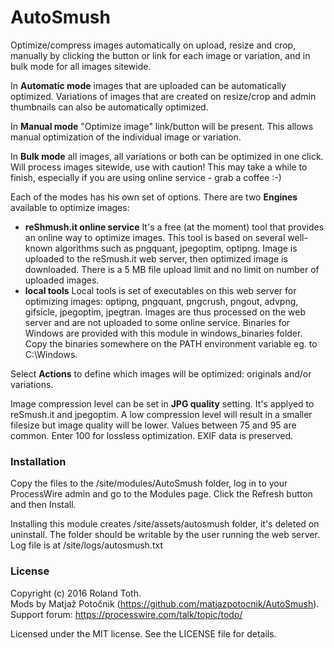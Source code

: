 # AutoSmush

Optimize/compress images automatically on upload, resize and crop, 
manually by clicking the button or link for each image or variation, and
in bulk mode for all images sitewide.

In **Automatic mode** images that are uploaded can be automatically optimized.
Variations of images that are created on resize/crop and admin thumbnails
can also be automatically optimized.

In **Manual mode** "Optimize image" link/button will be present. This allows
manual optimization of the individual image or variation.

In **Bulk mode** all images, all variations or both can be optimized in
one click. Will process images sitewide, use with caution! This may take a
while to finish, especially if you are using online service - grab a coffee :-)

Each of the modes has his own set of options. There are two **Engines**
available to optimize images:

- **reShmush.it online service**
It's a free (at the moment) tool that provides an online way to optimize images.
This tool is based on several well-known algorithms such as pngquant, jpegoptim,
optipng. Image is uploaded to the reSmush.it web server, then optimized image is
downloaded. There is a 5 MB file upload limit and no limit on number of uploaded
images.
- **local tools**
Local tools is set of executables on this web server for optimizing images:
optipng, pngquant, pngcrush, pngout, advpng, gifsicle, jpegoptim, jpegtran.
Images are thus processed on the web server and are not uploaded to some online
service. Binaries for Windows are provided with this module in windows_binaries
folder. Copy the binaries somewhere on the PATH environment variable eg. to
C:\Windows.

Select **Actions** to define which images will be optimized: originals and/or
variations.

Image compression level can be set in **JPG quality** setting. It's applyed to
reSmush.it and jpegoptim. A low compression level will result in a smaller
filesize but image quality will be lower. Values between 75 and 95 are common.
Enter 100 for lossless optimization. EXIF data is preserved.

### Installation
Copy the files to the /site/modules/AutoSmush folder, log in to your ProcessWire
admin and go to the Modules page. Click the Refresh button and then Install.

Installing this module creates /site/assets/autosmush folder, it's deleted on 
uninstall. The folder should be writable by the user running the web server. Log 
file is at /site/logs/autosmush.txt

### License
Copyright (c) 2016 Roland Toth.  
Mods by Matja&zcaron; Poto&ccaron;nik (https://github.com/matjazpotocnik/AutoSmush).  
Support forum: https://processwire.com/talk/topic/todo/

Licensed under the MIT license. See the LICENSE file for details.
